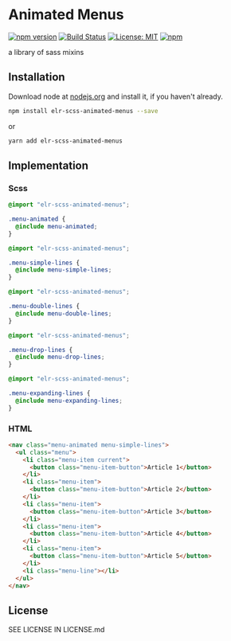 # Animated Menus

[![npm version](http://img.shields.io/npm/v/elr-scss-animated-menus.svg)](https://www.npmjs.org/package/elr-scss-animated-menus)
[![Build Status](https://github.com/elr-scss-animated-menus/workflows/CI/badge.svg)](https://github.com/elr-scss-animated-menus/actions?workflow=CI)
[![License: MIT](https://img.shields.io/badge/License-MIT-yellow.svg)](https://opensource.org/licenses/MIT)
[![npm](https://img.shields.io/npm/dm/elr-scss-animated-menus.svg?style=flat)](https://npmjs.com/package/elr-scss-animated-menus)

a library of sass mixins

## Installation

Download node at [nodejs.org](http://nodejs.org) and install it, if you haven't already.

```sh
npm install elr-scss-animated-menus --save
```

or

```sh
yarn add elr-scss-animated-menus
```

## Implementation

### Scss

```scss
@import "elr-scss-animated-menus";

.menu-animated {
  @include menu-animated;
}
```

```scss
@import "elr-scss-animated-menus";

.menu-simple-lines {
  @include menu-simple-lines;
}
```

```scss
@import "elr-scss-animated-menus";

.menu-double-lines {
  @include menu-double-lines;
}
```

```scss
@import "elr-scss-animated-menus";

.menu-drop-lines {
  @include menu-drop-lines;
}
```

```scss
@import "elr-scss-animated-menus";

.menu-expanding-lines {
  @include menu-expanding-lines;
}
```

### HTML

```html
<nav class="menu-animated menu-simple-lines">
  <ul class="menu">
    <li class="menu-item current">
      <button class="menu-item-button">Article 1</button>
    </li>
    <li class="menu-item">
      <button class="menu-item-button">Article 2</button>
    </li>
    <li class="menu-item">
      <button class="menu-item-button">Article 3</button>
    </li>
    <li class="menu-item">
      <button class="menu-item-button">Article 4</button>
    </li>
    <li class="menu-item">
      <button class="menu-item-button">Article 5</button>
    </li>
    <li class="menu-line"></li>
  </ul>
</nav>
```

## License

SEE LICENSE IN LICENSE.md
